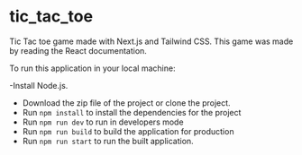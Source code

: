 # tic_tac_toe
Tic Tac toe game made with Next.js and Tailwind CSS. This game was made by reading the React documentation.

To run this application in your local machine:

-Install Node.js.
- Download the zip file of the project or clone the project.
- Run `npm install` to install the dependencies for the project
- Run `npm run dev` to run in developers mode
- Run `npm run build` to build the application for production
- Run `npm run start` to run the built application.